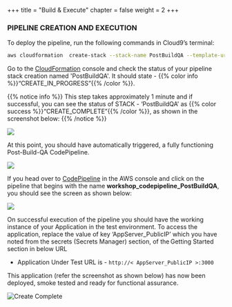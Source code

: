 +++
title = "Build & Execute"
chapter = false
weight = 2
+++

### PIPELINE CREATION AND EXECUTION
To deploy the pipeline, run the following commands in Cloud9’s terminal:

```bash
aws cloudformation  create-stack --stack-name PostBuildQA --template-url https://aws-wrkshp-artifacts.s3-eu-west-1.amazonaws.com/awsworkshop_infrastructure_artefacts/awsworkshop_postbuild_qa.json --capabilities CAPABILITY_NAMED_IAM
```

Go to the [CloudFormation](https://console.aws.amazon.com/cloudformation/home) console and check the status of your pipeline stack creation named 'PostBuildQA'. It should state - {{% color info %}}“CREATE_IN_PROGRESS”{{% /color %}}.

{{% notice info %}}
This step takes approximately 1 minute and if successful, you can see the status of STACK - ‘PostBuildQA’ as {{% color success %}}“CREATE_COMPLETE”{{% /color %}}, as shown in the screenshot below: 
{{% /notice %}}


![](/images/module2/module-2_p_1.png)

At this point, you should have automatically triggered, a fully functioning Post-Build-QA CodePipeline.

![](/images/module2/module-2_p_2.png)

If you head over to [CodePipeline](https://console.aws.amazon.com/codesuite/codepipeline/home) in the AWS console and click on the pipeline that begins with the name **workshop_codepipeline_PostBuildQA**, you should see the screen as shown below: 


![](/images/module2/module-2_p_3.png)

On successful execution of the pipeline you should have the working instance of your Application in the test environment. To access the application, replace the value of key ‘AppServer_PublicIP’ which you have noted from the secrets (Secrets Manager) section, of the Getting Started section in below URL 

- Application Under Test URL is - `http://< AppServer_PublicIP >:3000`


This application (refer the screenshot as shown below) has now been deployed, smoke tested and ready for functional assurance.



![Create Complete](/images/module2/module-2_3.png)



